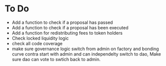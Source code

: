 # To Do
- Add a function to check if a proposal has passed
- Add a function to check if a proposal has been executed
- Add a function for redistributing fees to token holders
- Check locked liquidity logic
- check all code coverage
- make sure governance logic switch from admin on factory and bonding curve contra start with admin and can independelty switch to dao, Make sure dao can vote to swtich back to admin. 